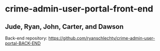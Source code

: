 # crime-admin-user-portal-front-end
## Jude, Ryan, John, Carter, and Dawson

Back-end repository: https://github.com/ryanschlechty/crime-admin-user-portal-BACK-END
